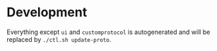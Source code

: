 # Development

Everything except `ui` and `customprotocol` is autogenerated and will be replaced by `./ctl.sh update-proto`.
